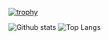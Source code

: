 [![trophy](https://github-profile-trophy.vercel.app/?username=ddacosta-eu&theme=juicyfresh)](https://github.com/ryo-ma/github-profile-trophy)

<div>
    
![Github stats](https://github-readme-stats.vercel.app/api?username=ddacosta-eu&show_icons=true&theme=chartreuse-dark&include_all_commits=true&count_private=true)
![Top Langs](https://github-readme-stats.vercel.app/api/top-langs?username=ddacosta-eu&theme=chartreuse-dark&layout=compact&langs_count=8)
    
<div/>
